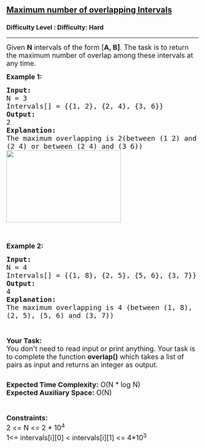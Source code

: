 <h2><a href="https://www.geeksforgeeks.org/problems/intersecting-intervals/1?page=5&difficulty=Hard&status=unsolved&sortBy=accuracy">Maximum number of overlapping Intervals</a></h2><h3>Difficulty Level : Difficulty: Hard</h3><hr><div class="problems_problem_content__Xm_eO"><p><span style="font-size:18px">Given&nbsp;<strong>N</strong>&nbsp;intervals of the form [<strong>A, B]</strong>. The task is to return the maximum number of overlap among these intervals at any time.</span></p>

<p><span style="font-size:18px"><strong>Example 1:</strong></span></p>

<pre><span style="font-size:18px"><strong>Input:</strong>
N = 3
Intervals[] = {{1, 2}, {2, 4}, {3, 6}}
<strong>Output: </strong>
2
<strong>Explanation:</strong> 
The maximum overlapping is 2(between (1 2) and 
(2 4) or between (2 4) and (3 6))</span>&nbsp;
<img alt="" src="https://media.geeksforgeeks.org/img-practice/overlapping-300x189-1648453947.png" style="height:189px; width:300px">
<span style="font-size:18px">
</span>
</pre>

<p><span style="font-size:18px"><strong>Example 2:</strong></span></p>

<pre><span style="font-size:18px"><strong>Input:</strong>
N = 4
Intervals[] = {{1, 8}, {2, 5}, {5, 6}, {3, 7}}
<strong>Output: </strong>
4
<strong>Explanation:</strong> 
The maximum overlapping is 4 (between (1, 8), 
(2, 5), (5, 6) and (3, 7))</span></pre>

<p>&nbsp;</p>

<p><span style="font-size:18px"><strong>Your Task:&nbsp;&nbsp;</strong><br>
You don't need to read input or print anything. Your task is to complete the function <strong>overlap</strong></span><span style="font-size:18px"><strong>()</strong>&nbsp;which takes a list of pairs as input and returns an integer&nbsp;as output.</span><br>
&nbsp;</p>

<p><span style="font-size:18px"><strong>Expected Time Complexity:</strong> O(N * log N)<br>
<strong>Expected Auxiliary Space:</strong> O(N)</span></p>

<p>&nbsp;</p>

<p><span style="font-size:18px"><strong>Constraints:</strong><br>
2 &lt;= N&nbsp;&lt;= 2 * 10<sup>4</sup><br>
1&lt;= intervals[i][0] &lt; intervals[i][1] &lt;= 4*10<sup>3</sup></span></p>
</div>